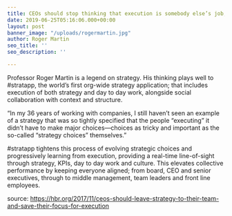 ```yaml
---
title: CEOs should stop thinking that execution is somebody else’s job; it is theirs
date: 2019-06-25T05:16:06.000+00:00
layout: post
banner_image: "/uploads/rogermartin.jpg"
author: Roger Martin
seo_title: ''
seo_description: ''

---
```

Professor Roger Martin is a legend on strategy.  His thinking plays well to #stratapp, the world’s first org-wide strategy application; that includes execution of both strategy and day to day work, alongside social collaboration with context and structure.

“In my 36 years of working with companies, I still haven’t seen an example of a strategy that was so tightly specified that the people “executing” it didn’t have to make major choices—choices as tricky and important as the so-called “strategy choices” themselves.”

\#stratapp tightens this process of evolving strategic choices and progressively learning from execution, providing a real-time line-of-sight through strategy, KPIs, day to day work and culture.  This elevates collective performance by keeping everyone aligned; from board, CEO and senior executives, through to middle management, team leaders and front line employees.

source: https://hbr.org/2017/11/ceos-should-leave-strategy-to-their-team-and-save-their-focus-for-execution